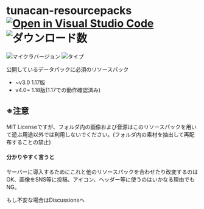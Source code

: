# tunacan-resourcepacks [![Open in Visual Studio Code](https://open.vscode.dev/badges/open-in-vscode.svg)](https://open.vscode.dev/tunakaniri/tunacan-resourcepacks) ![ダウンロード数](https://img.shields.io/github/downloads/tunakaniri/tunakan-resourcepack/total)
![マイクラバージョン](https://img.shields.io/badge/Minecraft%20Ver-Java%201.17~1.18.1-brightgreen) ![タイプ](https://img.shields.io/badge/Type-resourcepack-orange)

公開しているデータパックに必須のリソースパック
- ~v3.0 1.17版
- v4.0~ 1.18版(1.17での動作確認済み)

## ※注意
 MIT Licenseですが、フォルダ内の画像および音源はこのリソースパックを用いて遊ぶ用途以外では利用しないでください。(フォルダ内の素材を抽出して再配布することの禁止)
 #### 分かりやすく言うと
 サーバーに導入するためにこれと他のリソースパックを合わせたり改変するのはOK、画像をSNS等に投稿、アイコン、ヘッダー等に使うのはいかなる理由でもNG。
 
 もし不安な場合はDiscussionsへ
